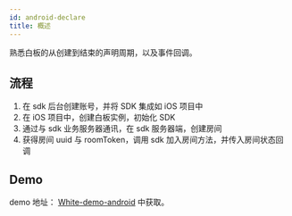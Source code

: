 ```yaml
---
id: android-declare
title: 概述
---
```


熟悉白板的从创建到结束的声明周期，以及事件回调。

## 流程

1. 在 sdk 后台创建账号，并将 SDK 集成如 iOS 项目中
1. 在 iOS 项目中，创建白板实例，初始化 SDK
1. 通过与 sdk 业务服务器通讯，在 sdk 服务器端，创建房间
1. 获得房间 uuid 与 roomToken，调用 sdk 加入房间方法，并传入房间状态回调

## Demo

demo 地址： [White-demo-android](https://github.com/duty-os/white-demo-android) 中获取。